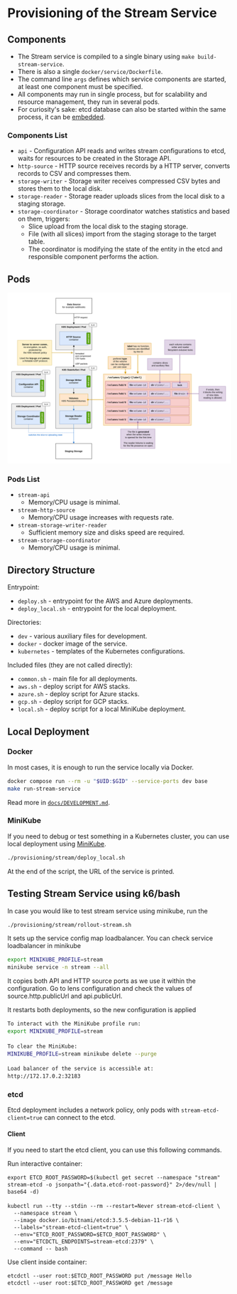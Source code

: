 # Provisioning of the Stream Service

## Components

- The Stream service is compiled to a single binary using `make build-stream-service`.
- There is also a single `docker/service/Dockerfile`.
- The command line `args` defines which service components are started, at least one component must be specified.
- All components may run in single process, but for scalability and resource management, they run in several pods.
- For curiosity's sake: etcd database can also be started within the same process, it can be [embedded](https://github.com/etcd-io/etcd/blob/main/server/embed/etcd.go).

### Components List

- `api` - Configuration API reads and writes stream configurations to etcd, waits for resources to be created in the Storage API.
- `http-source` - HTTP source receives records by a HTTP server, converts records to CSV and compresses them.
- `storage-writer` - Storage writer receives compressed CSV bytes and stores them to the local disk.
- `storage-reader` - Storage reader uploads slices from the local disk to a staging storage.
- `storage-coordinator` - Storage coordinator watches statistics and based on them, triggers:
  - Slice upload from the local disk to the staging storage.
  - File (with all slices) import from the staging storage to the target table.
  - The coordinator is modifying the state of the entity in the etcd and responsible component performs the action.

## Pods

![image](../../internal/pkg/service/stream/storage/level/local/volume/volume.svg)

### Pods List

- `stream-api`
  - Memory/CPU usage is minimal.
- `stream-http-source`
  - Memory/CPU usage increases with requests rate.
- `stream-storage-writer-reader`
  - Sufficient memory size and disks speed are required.
- `stream-storage-coordinator`
  - Memory/CPU usage is minimal.

## Directory Structure

Entrypoint:
- `deploy.sh` - entrypoint for the AWS and Azure deployments.
- `deploy_local.sh` - entrypoint for the local deployment.

Directories:
- `dev` - various auxiliary files for development.
- `docker` - docker image of the service.
- `kubernetes` - templates of the Kubernetes configurations.

Included files (they are not called directly):
- `common.sh` - main file for all deployments.
- `aws.sh` - deploy script for AWS stacks.
- `azure.sh` - deploy script for Azure stacks.
- `gcp.sh` - deploy script for GCP stacks.
- `local.sh` - deploy script for a local MiniKube deployment.

## Local Deployment

### Docker

In most cases, it is enough to run the service locally via Docker.
```sh
docker compose run --rm -u "$UID:$GID" --service-ports dev base
make run-stream-service
```

Read more in [`docs/DEVELOPMENT.md`](../../docs/development.md).

### MiniKube

If you need to debug or test something in a Kubernetes cluster, you can use local deployment using [MiniKube](https://minikube.sigs.k8s.io/docs/start/).
```sh
./provisioning/stream/deploy_local.sh
```

At the end of the script, the URL of the service is printed.

## Testing Stream Service using k6/bash

In case you would like to test stream service using minikube, run the
```sh
./provisioning/stream/rollout-stream.sh
```

It sets up the service config map loadbalancer. You can check service loadbalancer in minikube
```sh
export MINIKUBE_PROFILE=stream
minikube service -n stream --all
```

It copies both API and HTTP source ports as we use it within the configuration.
Go to lens configuration and check the values of source.http.publicUrl and api.publicUrl.

It restarts both deployments, so the new configuration is applied

```sh
To interact with the MiniKube profile run:
export MINIKUBE_PROFILE=stream

To clear the MiniKube:
MINIKUBE_PROFILE=stream minikube delete --purge

Load balancer of the service is accessible at:
http://172.17.0.2:32183
```

### etcd

Etcd deployment includes a network policy,
only pods with `stream-etcd-client=true` can connect to the etcd.

#### Client

If you need to start the etcd client, you can use this following commands.

Run interactive container:
```
export ETCD_ROOT_PASSWORD=$(kubectl get secret --namespace "stream" stream-etcd -o jsonpath="{.data.etcd-root-password}" 2>/dev/null | base64 -d)

kubectl run --tty --stdin --rm --restart=Never stream-etcd-client \
  --namespace stream \
  --image docker.io/bitnami/etcd:3.5.5-debian-11-r16 \
  --labels="stream-etcd-client=true" \
  --env="ETCD_ROOT_PASSWORD=$ETCD_ROOT_PASSWORD" \
  --env="ETCDCTL_ENDPOINTS=stream-etcd:2379" \
  --command -- bash
```

Use client inside container:
```
etcdctl --user root:$ETCD_ROOT_PASSWORD put /message Hello
etcdctl --user root:$ETCD_ROOT_PASSWORD get /message
```
